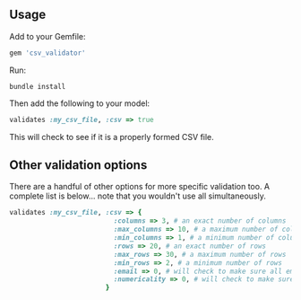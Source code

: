 ## Usage

Add to your Gemfile:

```ruby
gem 'csv_validator'
```

Run:

```
bundle install
```

Then add the following to your model:

```ruby
validates :my_csv_file, :csv => true
```

This will check to see if it is a properly formed CSV file. 

## Other validation options

There are a handful of other options for more specific validation too. A complete list is below... note that you wouldn't use all simultaneously. 

```ruby
validates :my_csv_file, :csv => {
                          :columns => 3, # an exact number of columns
                          :max_columns => 10, # a maximum number of columns
                          :min_columns => 1, # a minimum number of columns
                          :rows => 20, # an exact number of rows
                          :max_rows => 30, # a maximum number of rows
                          :min_rows => 2, # a minimum number of rows
                          :email => 0, # will check to make sure all emails in specified column are valid email addresses
                          :numericality => 0, # will check to make sure all values in specified column are numerical
                        }
```

